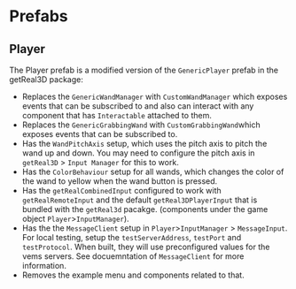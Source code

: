 # Prefabs
## Player
The Player prefab is a modified version of the `GenericPlayer` prefab in the getReal3D package:
- Replaces the `GenericWandManager` with `CustomWandManager` which exposes events that can be subscribed to and also can interact with any component that has `Interactable` attached to them.
- Replaces the `GenericGrabbingWand` with `CustomGrabbingWand`which exposes events that can be subscribed to.
- Has the `WandPitchAxis` setup, which uses the pitch axis to pitch the wand up and down. You may need to configure the pitch axis in `getReal3D` > `Input Manager` for this to work.
- Has the `ColorBehaviour` setup for all wands, which changes the color of the wand to yellow when the wand button is pressed.
- Has the `getRealCombinedInput` configured to work with `getRealRemoteInput` and the default `getReal3DPlayerInput` that is bundled with the `getReal3d` pacakge. (components under the game object `Player`>`InputManager`).
- Has the the `MessageClient` setup in  `Player`>`InputManager` > `MessageInput`. For local testing, setup the `testServerAddress`, `testPort` and `testProtocol`. When built, they will use preconfigured values for the vems servers. See docuemntation of `MessageClient` for more information.
- Removes the example menu and components related to that.
